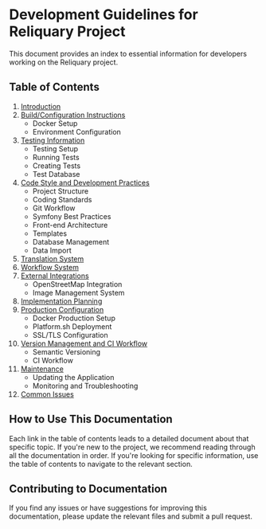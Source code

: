 # Development Guidelines for Reliquary Project

This document provides an index to essential information for developers working on the Reliquary project.

## Table of Contents

1. [Introduction](docs/introduction.md)
2. [Build/Configuration Instructions](docs/build-configuration.md)
   - Docker Setup
   - Environment Configuration
3. [Testing Information](docs/testing.md)
   - Testing Setup
   - Running Tests
   - Creating Tests
   - Test Database
4. [Code Style and Development Practices](docs/code-style.md)
   - Project Structure
   - Coding Standards
   - Git Workflow
   - Symfony Best Practices
   - Front-end Architecture
   - Templates
   - Database Management
   - Data Import
5. [Translation System](docs/translation-system.md)
6. [Workflow System](docs/workflow-system.md)
7. [External Integrations](docs/external-integrations.md)
   - OpenStreetMap Integration
   - Image Management System
8. [Implementation Planning](docs/implementation-planning.md)
9. [Production Configuration](docs/production-configuration.md)
   - Docker Production Setup
   - Platform.sh Deployment
   - SSL/TLS Configuration
10. [Version Management and CI Workflow](docs/version-management.md)
    - Semantic Versioning
    - CI Workflow
11. [Maintenance](docs/maintenance.md)
    - Updating the Application
    - Monitoring and Troubleshooting
12. [Common Issues](docs/common-issues.md)

## How to Use This Documentation

Each link in the table of contents leads to a detailed document about that specific topic. If you're new to the project, we recommend reading through all the documentation in order. If you're looking for specific information, use the table of contents to navigate to the relevant section.

## Contributing to Documentation

If you find any issues or have suggestions for improving this documentation, please update the relevant files and submit a pull request.
